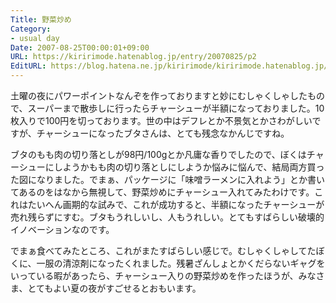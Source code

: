 ```yaml
---
Title: 野菜炒め
Category:
- usual day
Date: 2007-08-25T00:00:01+09:00
URL: https://kiririmode.hatenablog.jp/entry/20070825/p2
EditURL: https://blog.hatena.ne.jp/kiririmode/kiririmode.hatenablog.jp/atom/entry/8454420450078216904
---
```



土曜の夜にパワーポイントなんぞを作っておりますと妙にむしゃくしゃしたもので、スーパーまで散歩しに行ったらチャーシューが半額になっておりました。10枚入りで100円を切っております。世の中はデフレとか不景気とかさわがしいですが、チャーシューになったブタさんは、とても残念なかんじですね。


ブタのもも肉の切り落としが98円/100gとか凡庸な香りでしたので、ぼくはチャーシューにしようかもも肉の切り落としにしようか悩みに悩んで、結局両方買った図になりました。でまぁ、パッケージに「味噌ラーメンに入れよう」とか書いてあるのをはなから無視して、野菜炒めにチャーシュー入れてみたわけです。これはたいへん画期的な試みで、これが成功すると、半額になったチャーシューが売れ残らずにすむ。ブタもうれしいし、人もうれしい。とてもすばらしい破壊的イノベーションなのです。


でまぁ食べてみたところ、これがまたすばらしい感じで。むしゃくしゃしてたぼくに、一服の清涼剤になったくれました。残暑ざんしょとかくだらないギャグをいっている暇があったら、チャーシュー入りの野菜炒めを作ったほうが、みなさま、とてもよい夏の夜がすごせるとおもいます。
